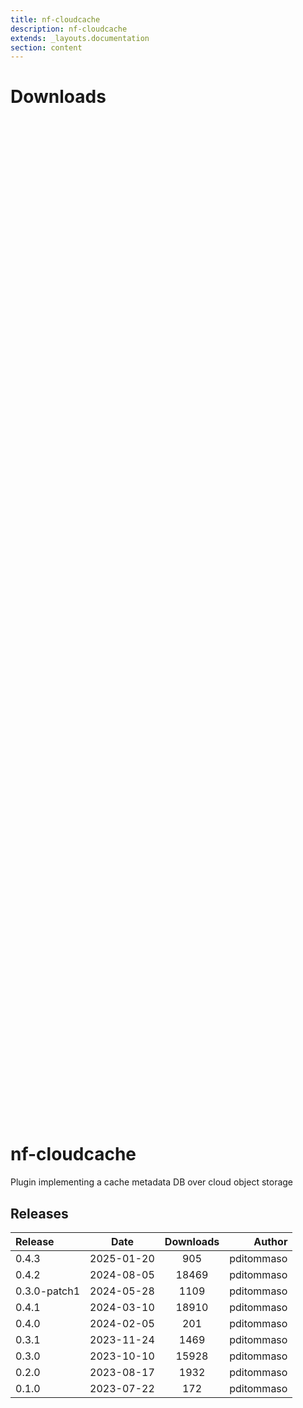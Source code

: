 ```yaml
---
title: nf-cloudcache
description: nf-cloudcache
extends: _layouts.documentation
section: content
---
```


# Downloads

<div style="position: relative; height:40vh; width:80vw">
    <canvas id="releases"></canvas>
</div>

# nf-cloudcache
Plugin implementing a cache metadata DB over cloud object storage 


## Releases

| Release                               |                       Date                       |                   Downloads                    |                           Author |
| :------------ |:------------------------------------------------:|:----------------------------------------------:|---------------------------------:|
 |  0.4.3                                               | 2025-01-20                                          | 905                                                | pditommaso                                         |
 |  0.4.2                                               | 2024-08-05                                          | 18469                                              | pditommaso                                         |
 |  0.3.0-patch1                                        | 2024-05-28                                          | 1109                                               | pditommaso                                         |
 |  0.4.1                                               | 2024-03-10                                          | 18910                                              | pditommaso                                         |
 |  0.4.0                                               | 2024-02-05                                          | 201                                                | pditommaso                                         |
 |  0.3.1                                               | 2023-11-24                                          | 1469                                               | pditommaso                                         |
 |  0.3.0                                               | 2023-10-10                                          | 15928                                              | pditommaso                                         |
 |  0.2.0                                               | 2023-08-17                                          | 1932                                               | pditommaso                                         |
 |  0.1.0                                               | 2023-07-22                                          | 172                                                | pditommaso                                         |


<script>

(async function() {
    const data = [

        {
            date: `2023-07-22`,
            count: 172,
            y: '0.1.0' },

        {
            date: `2023-08-17`,
            count: 1932,
            y: '0.2.0' },

        {
            date: `2023-10-10`,
            count: 15928,
            y: '0.3.0' },

        {
            date: `2023-11-24`,
            count: 1469,
            y: '0.3.1' },

        {
            date: `2024-02-05`,
            count: 201,
            y: '0.4.0' },

        {
            date: `2024-03-10`,
            count: 18910,
            y: '0.4.1' },

        {
            date: `2024-05-28`,
            count: 1109,
            y: '0.3.0-patch1' },

        {
            date: `2024-08-05`,
            count: 18469,
            y: '0.4.2' },

        {
            date: `2025-01-20`,
            count: 905,
            y: '0.4.3' },

    ];

    new Chart(
        document.getElementById('releases'),
        {
            type: 'bar',
            data: {
                labels: data.map(row => row.y),
                datasets: [
                    {
                        label: 'Donwloads',
                        data: data,
                        parsing: {
                            xAxisKey: 'count'
                        }
                    }
                ]
            },
            options: {
                indexAxis: 'y',
                plugins: {
                    tooltip:{
                        enabled: true,
                        callbacks: {
                            beforeLabel: function (tooltipData) {
                                const labels =
                                    tooltipData.dataset.label.toString();
                                const values =
                                    tooltipData.dataset.data[tooltipData.dataIndex];

                                return `Released (${values.date})`;
                            },
                            label: function (tooltipData) {
                                const labels =
                                    tooltipData.dataset.label.toString();
                                const values =
                                    tooltipData.dataset.data[tooltipData.dataIndex];

                                return `${labels} : ${values.count}`;
                            },
                        },
                    }                    
                }
            },
        }
    );
})();
</script>